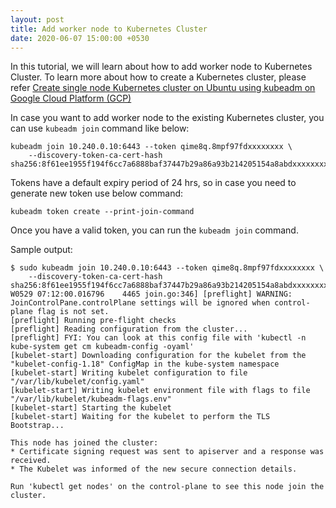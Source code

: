 ```yaml
---
layout: post
title: Add worker node to Kubernetes Cluster
date: 2020-06-07 15:00:00 +0530
---
```


In this tutorial, we will learn about how to add worker node to Kubernetes Cluster. To learn more about how to create a Kubernetes cluster, please refer [Create single node Kubernetes cluster on Ubuntu using kubeadm on Google Cloud Platform (GCP)](2020-06-17-single-node-k8s-ubuntu-gcp-kubeadm.md)

In case you want to add worker node to the existing Kubernetes cluster, you can use `kubeadm join` command like below:

```
kubeadm join 10.240.0.10:6443 --token qime8q.8mpf97fdxxxxxxxx \
    --discovery-token-ca-cert-hash sha256:8f61ee1955f194f6cc7a6888baf37447b29a86a93b214205154a8abdxxxxxxxx
```

Tokens have a default expiry period of 24 hrs, so in case you need to generate new token use below command:
```
kubeadm token create --print-join-command
```

Once you have a valid token, you can run the `kubeadm join` command.

Sample output:
```
$ sudo kubeadm join 10.240.0.10:6443 --token qime8q.8mpf97fdxxxxxxxx \
    --discovery-token-ca-cert-hash sha256:8f61ee1955f194f6cc7a6888baf37447b29a86a93b214205154a8abdxxxxxxxx
W0529 07:12:00.016796    4465 join.go:346] [preflight] WARNING: JoinControlPane.controlPlane settings will be ignored when control-plane flag is not set.
[preflight] Running pre-flight checks
[preflight] Reading configuration from the cluster...
[preflight] FYI: You can look at this config file with 'kubectl -n kube-system get cm kubeadm-config -oyaml'
[kubelet-start] Downloading configuration for the kubelet from the "kubelet-config-1.18" ConfigMap in the kube-system namespace
[kubelet-start] Writing kubelet configuration to file "/var/lib/kubelet/config.yaml"
[kubelet-start] Writing kubelet environment file with flags to file "/var/lib/kubelet/kubeadm-flags.env"
[kubelet-start] Starting the kubelet
[kubelet-start] Waiting for the kubelet to perform the TLS Bootstrap...

This node has joined the cluster:
* Certificate signing request was sent to apiserver and a response was received.
* The Kubelet was informed of the new secure connection details.

Run 'kubectl get nodes' on the control-plane to see this node join the cluster.
```
